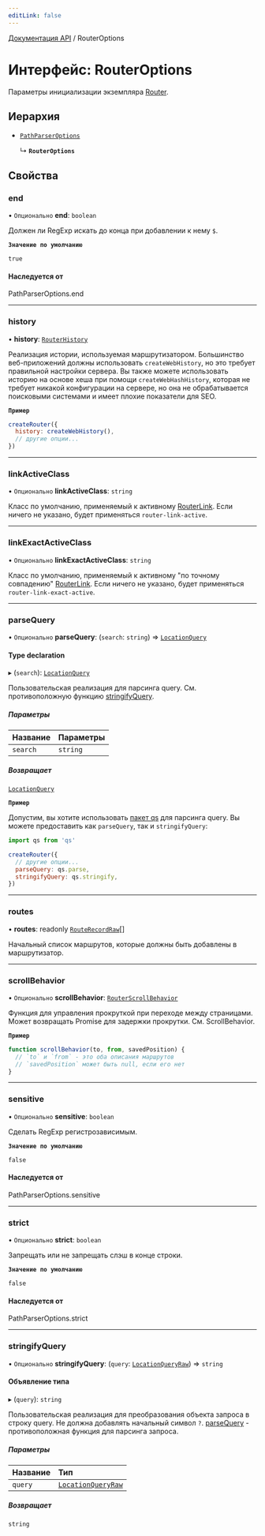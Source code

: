 ```yaml
---
editLink: false
---
```


[Документация API](../index.md) / RouterOptions

# Интерфейс: RouterOptions

Параметры инициализации экземпляра [Router](Router.md).

## Иерархия

- [`PathParserOptions`](../index.md#PathParserOptions)

  ↳ **`RouterOptions`**

## Свойства

### end

• `Опционально` **end**: `boolean`

Должен ли RegExp искать до конца при добавлении к нему `$`.

**`Значение по умолчанию`**

`true`

#### Наследуется от

PathParserOptions.end

___

### history

• **history**: [`RouterHistory`](RouterHistory.md)

Реализация истории, используемая маршрутизатором. Большинство веб-приложений должны использовать `createWebHistory`, но это требует правильной настройки сервера. Вы также можете использовать историю на основе хеша при помощи `createWebHashHistory`, которая не требует никакой конфигурации на сервере, но она не обрабатывается поисковыми системами и имеет плохие показатели для SEO.

**`Пример`**

```js
createRouter({
  history: createWebHistory(),
  // другие опции...
})
```

___

### linkActiveClass

• `Опционально` **linkActiveClass**: `string`

Класс по умолчанию, применяемый к активному [RouterLink](../index.md#RouterLink). Если ничего не указано,
будет применяться `router-link-active`.

___

### linkExactActiveClass

• `Опционально` **linkExactActiveClass**: `string`

Класс по умолчанию, применяемый к активному "по точному совпадению" [RouterLink](../index.md#RouterLink). Если ничего не указано,
будет применяться `router-link-exact-active`.

___

### parseQuery

• `Опционально` **parseQuery**: (`search`: `string`) => [`LocationQuery`](../index.md#LocationQuery)

#### Type declaration

▸ (`search`): [`LocationQuery`](../index.md#LocationQuery)

Пользовательская реализация для парсинга query. См. противоположную функцию [stringifyQuery](RouterOptions.md#stringifyQuery).

##### Параметры

| Название | Параметры |
| :------- | :-------- |
| `search` | `string`  |

##### Возвращает

[`LocationQuery`](../index.md#LocationQuery)

**`Пример`**

Допустим, вы хотите использовать [пакет qs](https://github.com/ljharb/qs) для парсинга query. Вы можете предоставить как `parseQuery`, так и `stringifyQuery`:

```js
import qs from 'qs'

createRouter({
  // другие опции...
  parseQuery: qs.parse,
  stringifyQuery: qs.stringify,
})
```

___

### routes

• **routes**: readonly [`RouteRecordRaw`](../index.md#RouteRecordRaw)[]

Начальный список маршрутов, которые должны быть добавлены в маршрутизатор.

___

### scrollBehavior

• `Опционально` **scrollBehavior**: [`RouterScrollBehavior`](RouterScrollBehavior.md)

Функция для управления прокруткой при переходе между страницами. Может возвращать Promise для задержки прокрутки. См. ScrollBehavior.

**`Пример`**

```js
function scrollBehavior(to, from, savedPosition) {
  // `to` и `from` - это оба описания маршрутов
  // `savedPosition` может быть null, если его нет
}
```

___

### sensitive

• `Опционально` **sensitive**: `boolean`

Сделать RegExp регистрозависимым.

**`Значение по умолчанию`**

`false`

#### Наследуется от

PathParserOptions.sensitive

___

### strict

• `Опционально` **strict**: `boolean`

Запрещать или не запрещать слэш в конце строки.

**`Значение по умолчанию`**

`false`

#### Наследуется от

PathParserOptions.strict

___

### stringifyQuery

• `Опционально` **stringifyQuery**: (`query`: [`LocationQueryRaw`](../index.md#LocationQueryRaw)) => `string`

#### Объявление типа

▸ (`query`): `string`

Пользовательская реализация для преобразования объекта запроса в строку query. Не должна добавлять начальный символ `?`.
[parseQuery](RouterOptions.md#parseQuery) - противоположная функция для парсинга запроса.

##### Параметры

| Название | Тип                                                |
| :------- | :------------------------------------------------- |
| `query`  | [`LocationQueryRaw`](../index.md#LocationQueryRaw) |

##### Возвращает

`string`
